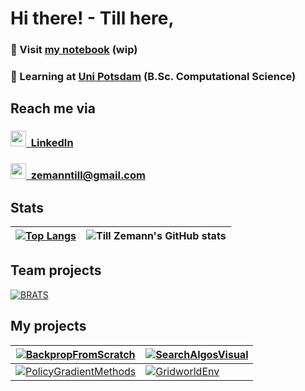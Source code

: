 # Hi there! - Till here,

### 📖 Visit [my notebook](https://till2.github.io/) (wip)

### 🌱 Learning at [Uni Potsdam](https://www.uni-potsdam.de/de/) (B.Sc. Computational Science)

<h2>Reach me via</h2>

<h3><a href="https://www.linkedin.com/in/tillzemann/">
<img alt="mailbox" src="https://user-images.githubusercontent.com/89709351/193474201-096ff3d1-6f4b-4de1-8f6f-d5cac6241fa8.png" width="25" height="25">&nbsp; LinkedIn
</a></h3>

<h3><a href="mailto:till.zemann@uni-potsdam.de?subject=%5BMoodle%5D%20%20-%20Hi!">
<img alt="mailbox" src="https://user-images.githubusercontent.com/89709351/193474200-40f2bd18-bf55-4865-b628-d7d7d6ddc9a2.png" width="25" height="25">&nbsp; zemanntill@gmail.com
</a></h3>


<h2>Stats</h2>

| [![Top Langs](https://github-readme-stats.vercel.app/api/top-langs/?username=till2&exclude_repo=CS50-AI-Projects&theme=dracula&layout=compact)](https://github.com/till2) | ![Till Zemann's GitHub stats](https://github-readme-stats.vercel.app/api?username=till2&show_icons=true&theme=dracula&hide=contribs,issues) |
|---|---|

<!-- https://github.com/anuraghazra/github-readme-stats -->

<h2>Team projects</h2>

[![BRATS](https://github-readme-stats.vercel.app/api/pin/?username=till2&repo=brain_tumor_segmentation&theme=dracula)](https://github.com/till2/brain_tumor_segmentation)

<h2>My projects</h2>

| [![BackpropFromScratch](https://github-readme-stats.vercel.app/api/pin/?username=till2&repo=Backpropagation-from-Scratch&theme=dracula)](https://github.com/till2/Backpropagation-from-Scratch) | [![SearchAlgosVisual](https://github-readme-stats.vercel.app/api/pin/?username=till2&repo=Search-Algos-Visual&theme=dracula)](https://github.com/till2/Search-Algos-Visual) |
|---|---|
| [![PolicyGradientMethods](https://github-readme-stats.vercel.app/api/pin/?username=till2&repo=policy-gradient-methods&theme=dracula)](https://github.com/till2/policy-gradient-methods) | [![GridworldEnv](https://github-readme-stats.vercel.app/api/pin/?username=till2&repo=GridworldEnv&theme=dracula)](https://github.com/till2/GridworldEnv) |
